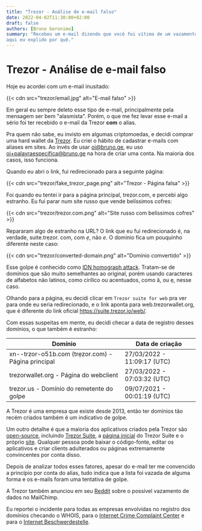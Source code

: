 ```yaml
---
title: "Trezor - Análise de e-mail falso"
date: 2022-04-02T11:30:00+02:00
draft: false
authors: [Bruno Geronimo]
summary: "Recebeu um e-mail dizendo que você foi vítima de um vazamento? O e-mail é falso, e 
aqui eu explido por quê."
---
```

# Trezor - Análise de e-mail falso

Hoje eu acordei com um e-mail inusitado:

{{< cdn src="trezor/email.jpg" alt="E-mail falso" >}}

Em geral eu sempre deleto esse tipo de e-mail, principalmente pela mensagem ser bem "alasmista".
Porém, o que me fez levar esse e-mail a sério foi ter recebido o e-mail da Trezor **com** o alias.

Pra quem não sabe, eu invisto em algumas criptomoedas, e decidi comprar uma hard wallet da 
[Trezor](https://trezor.io). Eu criei o hábito de cadastrar e-mails com aliases em sites. Ao 
invés de usar oi@bruno.ge, eu uso oi+palavraespecifica@bruno.ge na hora de criar uma conta. Na 
maioria dos casos, isso funciona.

Quando eu abri o link, fui redirecionado para a seguinte página:

{{< cdn src="trezor/fake_trezor_page.png" alt="Trezor - Página falsa" >}}

Foi quando eu tentei ir para a página principal, trezor.com, e percebi algo estranho. Eu fui 
parar num site russo que vende belíssimos cofres:

{{< cdn src="trezor/trezor.com.png" alt="Site russo com belíssimos cofres" >}}

Repararam algo de estranho na URL? O link que eu fui redirecionado é, na verdade, suite.trẹzor.
com, com *ẹ*, não *e*. O domínio fica um pouquinho diferente neste caso:

{{< cdn src="trezor/converted-domain.png" alt="Domínio comvertido" >}}

Esse golpe é conhecido como [IDN homograph attack](https://en.wikipedia.org/wiki/IDN_homograph_attack).
Tratam-se de domínios que são muito semelhantes ao original, porém usando caracteres de 
alfabetos não latinos, como cirílico ou acentuados, como ã, ou ẹ, nesse caso.

Olhando para a página, eu decidi clicar em `Trezor suite for web` pra ver para onde eu seria 
redirecionado, e o link aponta para web.trezorwallet.org, que é diferente do link oficial 
https://suite.trezor.io/web/.

Com essas suspeitas em mente, eu decidi checar a data de registro desses domínios, o que também 
é estranho:

| Domínio                                              | Data de criação             |
|------------------------------------------------------| --------------------------- |
| xn--trzor-o51b.com (trẹzor.com) - Página principal   | 27/03/2022 - 11:09:17 (UTC) |
| trezorwallet.org - Página do webclient               | 27/03/2022 - 07:03:32 (UTC) |
| trezor.us - Domínio do remetente do golpe            | 09/07/2021 - 00:01:19 (UTC) |

A Trezor é uma empresa que existe desde 2013, então ter domínios tão recém criados também é um 
indicativo de golpe.

Um outro detalhe é que a maioria dos aplicativos criados pela Trezor são 
[open-source](https://github.com/trezor), 
incluindo [Trezor Suite](https://github.com/trezor/trezor-suite), 
a [página inicial](https://github.com/trezor/trezor-suite/tree/develop/packages/suite-web-landing) 
do Trezor Suite e o próprio [site](https://github.com/trezor/trezor-suite/tree/develop/packages/suite-web).
Qualquer pessoa pode baixar o código-fonte, editar os aplicativos e criar clients adulterados ou 
páginas extremamente convincentes por conta disso.

Depois de analizar todos esses fatores, apesar do e-mail ter me convencido a princípio por conta 
do alias, tudo indica que a lista foi vazada de alguma forma e os e-mails foram uma tentativa de 
golpe.

A Trezor também anunciou em seu [Reddit](https://www.reddit.com/r/TREZOR/comments/tv5yn9/we_are_investigating_a_potential_data_breach_of/) 
sobre o possível vazamento de dados no MailChimp.

Eu reportei o incidente para todas as empresas envolvidas no registro dos domínios checando o 
WHOIS, para o 
[Internet Crime Complaint Center](https://www.ic3.gov/) e para o 
[Internet Beschwerdestelle](https://www.internet-beschwerdestelle.de/en/index.html).
